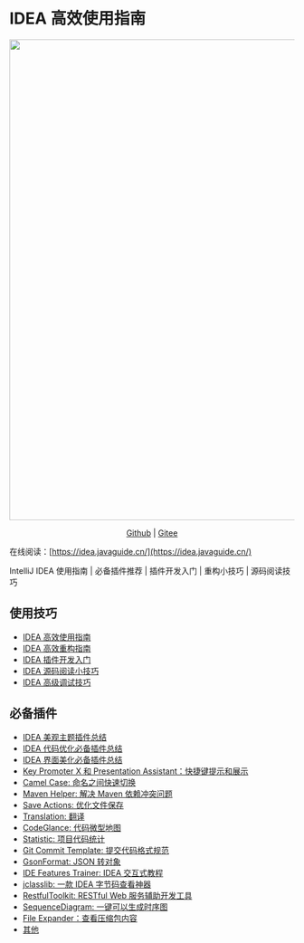 # IDEA 高效使用指南

<p align="center">
  <a href="https://www.yuque.com/docs/share/8a30ffb5-83f3-40f9-baf9-38de68b906dc">
    <img src="https://oss.javaguide.cn/xingqiu/xingqiu.png" style="margin: 0 auto; width: 850px;" />
  </a>
</p>
<p align="center">
  <a href="https://github.com/CodingDocs/awesome-idea-tutorial">Github</a> |
  <a href="https://gitee.com/SnailClimb/awesome-idea">Gitee</a>
</p>

在线阅读：[https://idea.javaguide.cn/](https://idea.javaguide.cn/)

IntelliJ IDEA 使用指南 | 必备插件推荐 | 插件开发入门 | 重构小技巧 | 源码阅读技巧

## 使用技巧

- [IDEA 高效使用指南](./docs/tips/efficient-use-guide.md)
- [IDEA 高效重构指南](./docs/tips/refractor-intro.md)
- [IDEA 插件开发入门](./docs/tips/plug-in-development-intro.md)
- [IDEA 源码阅读小技巧](./docs/tips/source-code-reading-skills.md)
- [IDEA 高级调试技巧](https://mp.weixin.qq.com/s?__biz=Mzg2OTA0Njk0OA==&mid=2247516501&idx=1&sn=a8a99ec40a16b08daf73c14c36bdb768&chksm=cea1ce9ef9d64788e19c494979e37b99a963a83e3f7b4a18764a4d2ea942653500589d005f3b&token=787347680&lang=zh_CN#rd)

## 必备插件

- [IDEA 美观主题插件总结](./docs/plugins/themes.md)
- [IDEA 代码优化必备插件总结](./docs/plugins/improve-code.md)
- [IDEA 界面美化必备插件总结](./docs/plugins/interface-beautification.md)
- [Key Promoter X 和 Presentation Assistant：快捷键提示和展示](./docs/plugins/shortcut-key.md)
- [Camel Case: 命名之间快速切换](./docs/plugins/camel-case/README.md)
- [Maven Helper: 解决 Maven 依赖冲突问题](./docs/plugins/maven-helper.md)
- [Save Actions: 优化文件保存](./docs/plugins/save-actions/README.md)
- [Translation: 翻译](./docs/plugins/translation/README.md)
- [CodeGlance: 代码微型地图](./docs/plugins/code-glance/README.md)
- [Statistic: 项目代码统计](./docs/plugins/code-statistic/README.md)
- [Git Commit Template: 提交代码格式规范](./docs/plugins/git-commit-template/README.md)
- [GsonFormat: JSON 转对象](./docs/plugins/gson-format/README.md)
- [IDE Features Trainer: IDEA 交互式教程](./docs/plugins/idea-features-trainer/README.md)
- [jclasslib: 一款 IDEA 字节码查看神器](./docs/plugins/jclasslib.md)
- [RestfulToolkit: RESTful Web 服务辅助开发工具](./docs/plugins/rest/README.md)
- [SequenceDiagram: 一键可以生成时序图](./docs/plugins/sequence-diagram.md)
- [File Expander：查看压缩包内容](./docs/plugins/file-expander.md)
- [其他](./docs/plugins/others.md)
